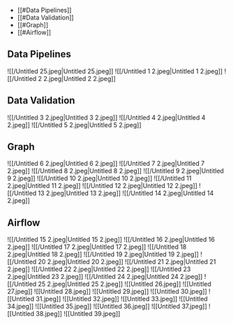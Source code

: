 - [[#Data Pipelines]]
- [[#Data Validation]]
- [[#Graph]]
- [[#Airflow]]
## Data Pipelines
![[/Untitled 25.jpeg|Untitled 25.jpeg]]
![[/Untitled 1 2.jpeg|Untitled 1 2.jpeg]]
![[/Untitled 2 2.jpeg|Untitled 2 2.jpeg]]
## Data Validation
![[/Untitled 3 2.jpeg|Untitled 3 2.jpeg]]
![[/Untitled 4 2.jpeg|Untitled 4 2.jpeg]]
![[/Untitled 5 2.jpeg|Untitled 5 2.jpeg]]
## Graph
![[/Untitled 6 2.jpeg|Untitled 6 2.jpeg]]
![[/Untitled 7 2.jpeg|Untitled 7 2.jpeg]]
![[/Untitled 8 2.jpeg|Untitled 8 2.jpeg]]
![[/Untitled 9 2.jpeg|Untitled 9 2.jpeg]]
![[/Untitled 10 2.jpeg|Untitled 10 2.jpeg]]
![[/Untitled 11 2.jpeg|Untitled 11 2.jpeg]]
![[/Untitled 12 2.jpeg|Untitled 12 2.jpeg]]
![[/Untitled 13 2.jpeg|Untitled 13 2.jpeg]]
![[/Untitled 14 2.jpeg|Untitled 14 2.jpeg]]
## Airflow
![[/Untitled 15 2.jpeg|Untitled 15 2.jpeg]]
![[/Untitled 16 2.jpeg|Untitled 16 2.jpeg]]
![[/Untitled 17 2.jpeg|Untitled 17 2.jpeg]]
![[/Untitled 18 2.jpeg|Untitled 18 2.jpeg]]
![[/Untitled 19 2.jpeg|Untitled 19 2.jpeg]]
![[/Untitled 20 2.jpeg|Untitled 20 2.jpeg]]
![[/Untitled 21 2.jpeg|Untitled 21 2.jpeg]]
![[/Untitled 22 2.jpeg|Untitled 22 2.jpeg]]
![[/Untitled 23 2.jpeg|Untitled 23 2.jpeg]]
![[/Untitled 24 2.jpeg|Untitled 24 2.jpeg]]
![[/Untitled 25 2.jpeg|Untitled 25 2.jpeg]]
![[Untitled 26.jpeg]]
![[Untitled 27.jpeg]]
![[Untitled 28.jpeg]]
![[Untitled 29.jpeg]]
![[Untitled 30.jpeg]]
![[Untitled 31.jpeg]]
![[Untitled 32.jpeg]]
![[Untitled 33.jpeg]]
![[Untitled 34.jpeg]]
![[Untitled 35.jpeg]]
![[Untitled 36.jpeg]]
![[Untitled 37.jpeg]]
![[Untitled 38.jpeg]]
![[Untitled 39.jpeg]]